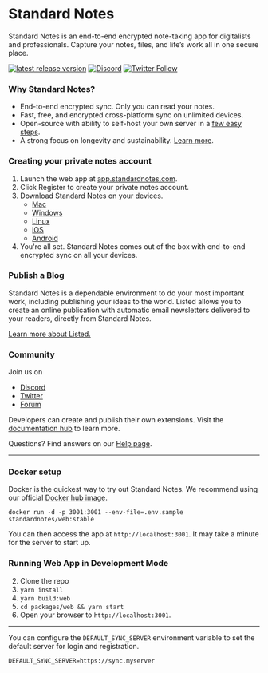 # Standard Notes

Standard Notes is an end-to-end encrypted note-taking app for digitalists and professionals. Capture your notes, files, and life’s work all in one secure place.

[![latest release version](https://img.shields.io/github/v/release/standardnotes/app)](https://github.com/standardnotes/app/releases)
[![Discord](https://img.shields.io/badge/discord-standardnotes-CC2B5E.svg?style=flat&logo=discord)](https://standardnotes.com/discord)
[![Twitter Follow](https://img.shields.io/badge/follow-%40standardnotes-blue.svg?style=flat&logo=twitter)](https://twitter.com/standardnotes)

### Why Standard Notes?

- End-to-end encrypted sync. Only you can read your notes.
- Fast, free, and encrypted cross-platform sync on unlimited devices.
- Open-source with ability to self-host your own server in a [few easy steps](https://docs.standardnotes.com/self-hosting/getting-started).
- A strong focus on longevity and sustainability. [Learn more](https://standardnotes.com/longevity).

### Creating your private notes account

1. Launch the web app at [app.standardnotes.com](https://app.standardnotes.com).
2. Click Register to create your private notes account.
3. Download Standard Notes on your devices.
	- [Mac](https://standardnotes.com/download)
	- [Windows](https://standardnotes.com/download)
	- [Linux](https://standardnotes.com/download)
	- [iOS](https://standardnotes.com/download/https://itunes.apple.com/us/app/standard-notes/id1285392450?mt=8)
	- [Android](https://play.google.com/store/apps/details?id=com.standardnotes)
4. You're all set. Standard Notes comes out of the box with end-to-end encrypted sync on all your devices.

### Publish a Blog

Standard Notes is a dependable environment to do your most important work, including publishing your ideas to the world. Listed allows you to create an online publication with automatic email newsletters delivered to your readers, directly from Standard Notes.

[Learn more about Listed.](https://listed.to/)

### Community

Join us on

- [Discord](https://standardnotes.com/discord)
- [Twitter](https://twitter.com/StandardNotes)
- [Forum](https://forum.standardnotes.org)

Developers can create and publish their own extensions. Visit the [documentation hub](https://docs.standardnotes.com/) to learn more.

Questions? Find answers on our [Help page](https://standardnotes.com/help).

---

### Docker setup

Docker is the quickest way to try out Standard Notes. We recommend using our official [Docker hub image](https://hub.docker.com/repository/docker/standardnotes/web).

```
docker run -d -p 3001:3001 --env-file=.env.sample standardnotes/web:stable
```

You can then access the app at `http://localhost:3001`. It may take a minute for the server to start up.

### Running Web App in Development Mode

2. Clone the repo
3. `yarn install`
4. `yarn build:web`
5. `cd packages/web && yarn start`
6. Open your browser to `http://localhost:3001`.

---

You can configure the `DEFAULT_SYNC_SERVER` environment variable to set the default server for login and registration.

```
DEFAULT_SYNC_SERVER=https://sync.myserver
```
